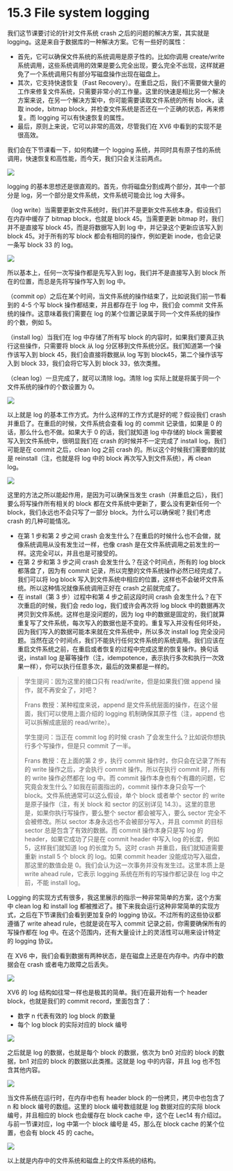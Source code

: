 # 15.3 File system logging

我们这节课要讨论的针对文件系统 crash 之后的问题的解决方案，其实就是 logging。这是来自于数据库的一种解决方案。它有一些好的属性：

- 首先，它可以确保文件系统的系统调用是原子性的。比如你调用 create/write 系统调用，这些系统调用的效果是要么完全出现，要么完全不出现，这样就避免了一个系统调用只有部分写磁盘操作出现在磁盘上。
- 其次，它支持快速恢复（Fast Recovery）。在重启之后，我们不需要做大量的工作来修复文件系统，只需要非常小的工作量。这里的快速是相比另一个解决方案来说，在另一个解决方案中，你可能需要读取文件系统的所有 block，读取 inode，bitmap block，并检查文件系统是否还在一个正确的状态，再来修复。而 logging 可以有快速恢复的属性。
- 最后，原则上来说，它可以非常的高效，尽管我们在 XV6 中看到的实现不是很高效。

我们会在下节课看一下，如何构建一个 logging 系统，并同时具有原子性的系统调用，快速恢复和高性能，而今天，我们只会关注前两点。

![](<../assets/image (411).png>)

logging 的基本思想还是很直观的。首先，你将磁盘分割成两个部分，其中一个部分是 log，另一个部分是文件系统，文件系统可能会比 log 大得多。

（log write）当需要更新文件系统时，我们并不是更新文件系统本身。假设我们在内存中缓存了 bitmap block，也就是 block 45。当需要更新 bitmap 时，我们并不是直接写 block 45，而是将数据写入到 log 中，并记录这个更新应该写入到 block 45。对于所有的写 block 都会有相同的操作，例如更新 inode，也会记录一条写 block 33 的 log。

![](<../assets/image (611).png>)

所以基本上，任何一次写操作都是先写入到 log，我们并不是直接写入到 block 所在的位置，而总是先将写操作写入到 log 中。

（commit op）之后在某个时间，当文件系统的操作结束了，比如说我们前一节看到的 4-5 个写 block 操作都结束，并且都存在于 log 中，我们会 commit 文件系统的操作。这意味着我们需要在 log 的某个位置记录属于同一个文件系统的操作的个数，例如 5。

（install log）当我们在 log 中存储了所有写 block 的内容时，如果我们要真正执行这些操作，只需要将 block 从 log 分区移到文件系统分区。我们知道第一个操作该写入到 block 45，我们会直接将数据从 log 写到 block45，第二个操作该写入到 block 33，我们会将它写入到 block 33，依次类推。

（clean log）一旦完成了，就可以清除 log。清除 log 实际上就是将属于同一个文件系统的操作的个数设置为 0。

![](<../assets/image (481).png>)

以上就是 log 的基本工作方式。为什么这样的工作方式是好的呢？假设我们 crash 并重启了。在重启的时候，文件系统会查看 log 的 commit 记录值，如果是 0 的话，那么什么也不做。如果大于 0 的话，我们就知道 log 中存储的 block 需要被写入到文件系统中，很明显我们在 crash 的时候并不一定完成了 install log，我们可能是在 commit 之后，clean log 之前 crash 的。所以这个时候我们需要做的就是 reinstall（注，也就是将 log 中的 block 再次写入到文件系统），再 clean log。

![](<../assets/image (435).png>)

这里的方法之所以能起作用，是因为可以确保当发生 crash（并重启之后），我们要么将写操作所有相关的 block 都在文件系统中更新了，要么没有更新任何一个 block，我们永远也不会只写了一部分 block。为什么可以确保呢？我们考虑 crash 的几种可能情况。

- 在第 1 步和第 2 步之间 crash 会发生什么？在重启的时候什么也不会做，就像系统调用从没有发生过一样，也像 crash 是在文件系统调用之前发生的一样。这完全可以，并且也是可接受的。
- 在第 2 步和第 3 步之间 crash 会发生什么？在这个时间点，所有的 log block 都落盘了，因为有 commit 记录，所以完整的文件系统操作必然已经完成了。我们可以将 log block 写入到文件系统中相应的位置，这样也不会破坏文件系统。所以这种情况就像系统调用正好在 crash 之前就完成了。
- 在 install（第 3 步）过程中和第 4 步之前这段时间 crash 会发生什么？在下次重启的时候，我们会 redo log，我们或许会再次将 log block 中的数据再次拷贝到文件系统。这样也是没问题的，因为 log 中的数据是固定的，我们就算重复写了文件系统，每次写入的数据也是不变的。重复写入并没有任何坏处，因为我们写入的数据可能本来就在文件系统中，所以多次 install log 完全没问题。当然在这个时间点，我们不能执行任何文件系统的系统调用。我们应该在重启文件系统之前，在重启或者恢复的过程中完成这里的恢复操作。换句话说，install log 是幂等操作（注，idempotence，表示执行多次和执行一次效果一样），你可以执行任意多次，最后的效果都是一样的。

> 学生提问：因为这里的接口只有 read/write，但是如果我们做 append 操作，就不再安全了，对吧？
>
> Frans 教授：某种程度来说，append 是文件系统层面的操作，在这个层面，我们可以使用上面介绍的 logging 机制确保其原子性（注，append 也可以拆解成底层的 read/write）。
>
> 学生提问：当正在 commit log 的时候 crash 了会发生什么？比如说你想执行多个写操作，但是只 commit 了一半。
>
> Frans 教授：在上面的第 2 步，执行 commit 操作时，你只会在记录了所有的 write 操作之后，才会执行 commit 操作。所以在执行 commit 时，所有的 write 操作必然都在 log 中。而 commit 操作本身也有个有趣的问题，它究竟会发生什么？如我在前面指出的，commit 操作本身只会写一个 block。文件系统通常可以这么假设，单个 block 或者单个 sector 的 write 是原子操作（注，有关 block 和 sector 的区别详见 14.3）。这里的意思是，如果你执行写操作，要么整个 sector 都会被写入，要么 sector 完全不会被修改。所以 sector 本身永远也不会被部分写入，并且 commit 的目标 sector 总是包含了有效的数据。而 commit 操作本身只是写 log 的 header，如果它成功了只是在 commit header 中写入 log 的长度，例如 5，这样我们就知道 log 的长度为 5。这时 crash 并重启，我们就知道需要重新 install 5 个 block 的 log。如果 commit header 没能成功写入磁盘，那这里的数值会是 0。我们会认为这一次事务并没有发生过。这里本质上是 write ahead rule，它表示 logging 系统在所有的写操作都记录在 log 中之前，不能 install log。

Logging 的实现方式有很多，我这里展示的指示一种非常简单的方案，这个方案中 clean log 和 install log 都被推迟了。接下来我会运行这种非常简单的实现方式，之后在下节课我们会看到更加复杂的 logging 协议。不过所有的这些协议都遵循了 write ahead rule，也就是说在写入 commit 记录之前，你需要确保所有的写操作都在 log 中。在这个范围内，还有大量设计上的灵活性可以用来设计特定的 logging 协议。

在 XV6 中，我们会看到数据有两种状态，是在磁盘上还是在内存中。内存中的数据会在 crash 或者电力故障之后丢失。

![](<../assets/image (437).png>)

XV6 的 log 结构如往常一样也是极其的简单。我们在最开始有一个 header block，也就是我们的 commit record，里面包含了：

- 数字 n 代表有效的 log block 的数量
- 每个 log block 的实际对应的 block 编号

![](<../assets/image (544).png>)

之后就是 log 的数据，也就是每个 block 的数据，依次为 bn0 对应的 block 的数据，bn1 对应的 block 的数据以此类推。这就是 log 中的内容，并且 log 也不包含其他内容。

![](<../assets/image (625).png>)

当文件系统在运行时，在内存中也有 header block 的一份拷贝，拷贝中也包含了 n 和 block 编号的数组。这里的 block 编号数组就是 log 数据对应的实际 block 编号，并且相应的 block 也会缓存在 block cache 中，这个在 Lec14 有介绍过。与前一节课对应，log 中第一个 block 编号是 45，那么在 block cache 的某个位置，也会有 block 45 的 cache。

![](<../assets/image (417).png>)

以上就是内存中的文件系统和磁盘上的文件系统的结构。
